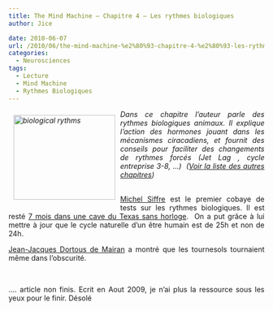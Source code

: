 ```yaml
---
title: The Mind Machine – Chapitre 4 – Les rythmes biologiques
author: Jice

date: 2010-06-07
url: /2010/06/the-mind-machine-%e2%80%93-chapitre-4-%e2%80%93-les-rythmes-biologiques/
categories:
  - Neurosciences
tags:
  - Lecture
  - Mind Machine
  - Rythmes Biologiques
---
```

<p style="text-align: justify;">
  <em><a href="/images/posts/oldwordpress/uploads/2009/09/biological-rythms.jpg"><img class="alignleft size-full wp-image-963" style="margin: 10px; float: left;" title="biological rythms" src="/images/posts/oldwordpress/uploads/2009/09/biological-rythms.jpg" alt="biological rythms" width="200" height="167" /></a>Dans ce chapitre l&#8217;auteur parle des rythmes biologiques animaux. Il explique l&#8217;action des hormones jouant dans les mécanismes ciracadiens, et fournit des conseils pour faciliter des changements de rythmes forcés (Jet Lag , cycle entreprise 3-8, &#8230;) <em> </em></em><span><span><em>(<a href="../2009/09/2009/08/the-mind-machine-notes-de-lecture/">Voir la liste des autres chapitres</a>)</em></span></span>
</p>

<p style="text-align: justify;">
  <span id="apture_prvw1"><a href="http://fr.wikipedia.org/wiki/Ivan%20Pavlov"><br /> </a></span><a id="aptureLink_e00Pzuh0v5" href="http://fr.wikipedia.org/wiki/Michel%20Siffre">Michel Siffre</a> est le premier cobaye de tests sur les rythmes biologiques. Il est resté <a href="http://presse.ffspeleo.fr/article.php3?id_article=1287" target="_blank">7 mois dans une cave du Texas sans horloge</a>.  On a put grâce à lui mettre à jour que le cycle naturelle d&#8217;un être humain est de 25h et non de 24h.
</p>

<p style="text-align: justify;">
  <a id="aptureLink_Jn2qxkBgES" href="http://fr.wikipedia.org/wiki/Jean-Jacques%20Dortous%20de%20Mairan">Jean-Jacques Dortous de Mairan</a> a montré que les tournesols tournaient même dans l&#8217;obscurité.
</p>

<p style="text-align: justify;">
   
</p>

<p style="text-align: justify;">
  &#8230;. article non finis. Ecrit en Aout 2009, je n&#8217;ai plus la ressource sous les yeux pour le finir. Désolé
</p>

<p style="text-align: justify;">
   
</p>